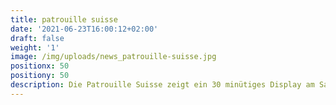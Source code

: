 ```yaml
---
title: patrouille suisse
date: '2021-06-23T16:00:12+02:00'
draft: false
weight: '1'
image: /img/uploads/news_patrouille-suisse.jpg
positionx: 50
positiony: 50
description: Die Patrouille Suisse zeigt ein 30 minütiges Display am Samstag Nachmittag.
---
```


